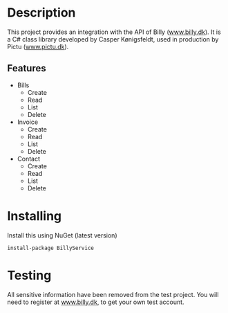 # Description
This project provides an integration with the API of Billy (www.billy.dk). It is a C# class library developed by Casper Kønigsfeldt, used in production by Pictu (www.pictu.dk). 

## Features

* Bills
    * Create
    * Read
    * List
    * Delete
* Invoice
    * Create
    * Read
    * List
    * Delete
* Contact
    * Create
    * Read
    * List
    * Delete

# Installing
Install this using NuGet (latest version)
```
install-package BillyService
```

# Testing
All sensitive information have been removed from the test project. You will need to register at www.billy.dk, to get your own test account.
